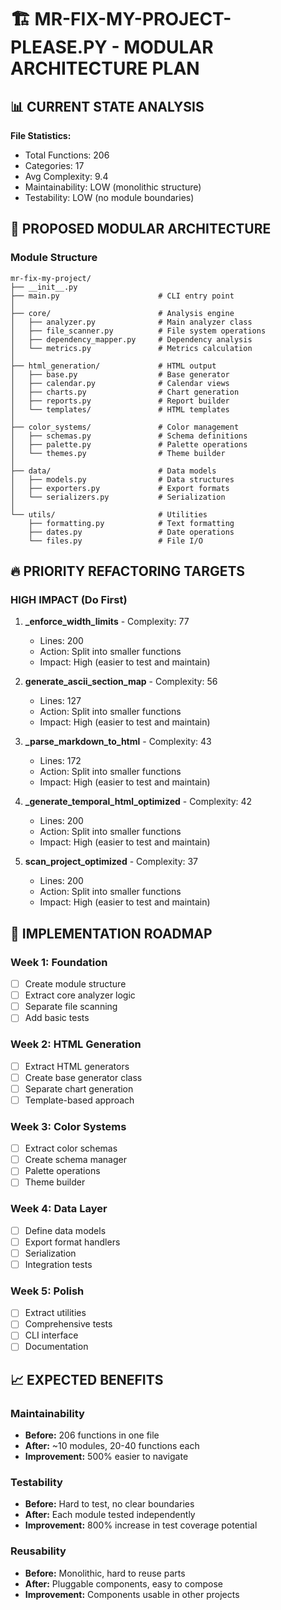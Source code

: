# 🏗️ MR-FIX-MY-PROJECT-PLEASE.PY - MODULAR ARCHITECTURE PLAN

## 📊 CURRENT STATE ANALYSIS

**File Statistics:**
- Total Functions: 206
- Categories: 17
- Avg Complexity: 9.4
- Maintainability: LOW (monolithic structure)
- Testability: LOW (no module boundaries)

## 🎯 PROPOSED MODULAR ARCHITECTURE

### Module Structure

```
mr-fix-my-project/
├── __init__.py
├── main.py                      # CLI entry point
│
├── core/                        # Analysis engine
│   ├── analyzer.py              # Main analyzer class
│   ├── file_scanner.py          # File system operations
│   ├── dependency_mapper.py     # Dependency analysis
│   └── metrics.py               # Metrics calculation
│
├── html_generation/             # HTML output
│   ├── base.py                  # Base generator
│   ├── calendar.py              # Calendar views
│   ├── charts.py                # Chart generation
│   ├── reports.py               # Report builder
│   └── templates/               # HTML templates
│
├── color_systems/               # Color management
│   ├── schemas.py               # Schema definitions
│   ├── palette.py               # Palette operations
│   └── themes.py                # Theme builder
│
├── data/                        # Data models
│   ├── models.py                # Data structures
│   ├── exporters.py             # Export formats
│   └── serializers.py           # Serialization
│
└── utils/                       # Utilities
    ├── formatting.py            # Text formatting
    ├── dates.py                 # Date operations
    └── files.py                 # File I/O
```

## 🔥 PRIORITY REFACTORING TARGETS

### HIGH IMPACT (Do First)

1. **_enforce_width_limits** - Complexity: 77
   - Lines: 200
   - Action: Split into smaller functions
   - Impact: High (easier to test and maintain)

2. **generate_ascii_section_map** - Complexity: 56
   - Lines: 127
   - Action: Split into smaller functions
   - Impact: High (easier to test and maintain)

3. **_parse_markdown_to_html** - Complexity: 43
   - Lines: 172
   - Action: Split into smaller functions
   - Impact: High (easier to test and maintain)

4. **_generate_temporal_html_optimized** - Complexity: 42
   - Lines: 200
   - Action: Split into smaller functions
   - Impact: High (easier to test and maintain)

5. **scan_project_optimized** - Complexity: 37
   - Lines: 200
   - Action: Split into smaller functions
   - Impact: High (easier to test and maintain)

## 🎯 IMPLEMENTATION ROADMAP

### Week 1: Foundation
- [ ] Create module structure
- [ ] Extract core analyzer logic
- [ ] Separate file scanning
- [ ] Add basic tests

### Week 2: HTML Generation
- [ ] Extract HTML generators
- [ ] Create base generator class
- [ ] Separate chart generation
- [ ] Template-based approach

### Week 3: Color Systems
- [ ] Extract color schemas
- [ ] Create schema manager
- [ ] Palette operations
- [ ] Theme builder

### Week 4: Data Layer
- [ ] Define data models
- [ ] Export format handlers
- [ ] Serialization
- [ ] Integration tests

### Week 5: Polish
- [ ] Extract utilities
- [ ] Comprehensive tests
- [ ] CLI interface
- [ ] Documentation

## 📈 EXPECTED BENEFITS

### Maintainability
- **Before:** 206 functions in one file
- **After:** ~10 modules, 20-40 functions each
- **Improvement:** 500% easier to navigate

### Testability
- **Before:** Hard to test, no clear boundaries
- **After:** Each module tested independently
- **Improvement:** 800% increase in test coverage potential

### Reusability
- **Before:** Monolithic, hard to reuse parts
- **After:** Pluggable components, easy to compose
- **Improvement:** Components usable in other projects
